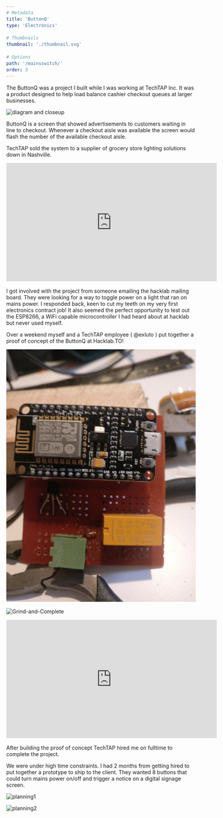 ```yaml
---
# Metadata
title: 'ButtonQ'
type: 'Electronics'

# Thumbnails
thumbnail: './thumbnail.svg'

# Options
path: '/mainsswitch/'
order: 3
---
```


<article role="article">

The ButtonQ was a project I built while I was working at TechTAP Inc. It was a product designed to help load balance cashier checkout queues at larger businesses.

<article role="article">

![diagram and closeup](images/diagram-and-closeup.png)

</article>

ButtonQ is a screen that showed advertisements to customers waiting in line to checkout. Whenever a checkout aisle was available the screen would flash the number of the available checkout aisle.

TechTAP sold the system to a supplier of grocery store lighting solutions down in Nashville.

</article>

<article role="article">

<iframe width="560" height="315" src="https://www.youtube.com/embed/B_Y43Y9PY2o" title="YouTube video player" frameborder="0" allow="accelerometer; autoplay; clipboard-write; encrypted-media; gyroscope; picture-in-picture" allowfullscreen></iframe>

</article>

<article role="article">

I got involved with the project from someone emailing the hacklab mailing board. They were looking for a way to toggle power on a light that ran on mains power. I responded back, keen to cut my teeth on my very first electronics contract job! It also seemed the perfect opportunity to test out the ESP8266, a WiFi capable microcontroller I had heard about at hacklab but never used myself.

Over a weekend myself and a TechTAP employee ( @exluto ) put together a proof of concept of the ButtonQ at Hacklab.TO!

</article>

<article role="article">

![proto relay board](images/protoBoard.jpg)

![Grind-and-Complete](images/Grind-and-Complete.png)

<iframe width="560" height="315" src="https://www.youtube.com/embed/_PzrbdlmDW8" title="YouTube video player" frameborder="0" allow="accelerometer; autoplay; clipboard-write; encrypted-media; gyroscope; picture-in-picture" allowfullscreen></iframe>

</article>

<article role="article">

After building the proof of concept TechTAP hired me on fulltime to complete the project.

We were under high time constraints. I had 2 months from getting hired to put together a prototype to ship to the client. They wanted 8 buttons that could turn mains power on/off and trigger a notice on a digital signage screen.

</article>

<article role="article">

![planning1](images/planning1.png)

![planning2](images/planning2.png)

</article>

<article role="article">

</article>
